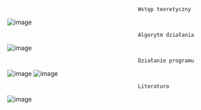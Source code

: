                                               Wstęp teoretyczny

![image](https://github.com/Kuba1618/ReliabilityComputerSystems/assets/59400834/840cc19d-9439-47a3-a30a-2b4793a2aa84)


                                              Algorytm działania

![image](https://github.com/Kuba1618/ReliabilityComputerSystems/assets/59400834/9ceec1d2-8a75-4f4f-a2c0-e730786cb3ad)


                                              Działanie programu

![image](https://github.com/Kuba1618/ReliabilityComputerSystems/assets/59400834/2a37a210-d9cd-4655-9240-a496ba081157)
![image](https://github.com/Kuba1618/ReliabilityComputerSystems/assets/59400834/cb7680c9-a081-4b39-b8d0-b84403b821c4)


                                              Literatura

![image](https://github.com/Kuba1618/ReliabilityComputerSystems/assets/59400834/48dbb8ca-c2ae-468b-aa01-eec1e547ab9b)
